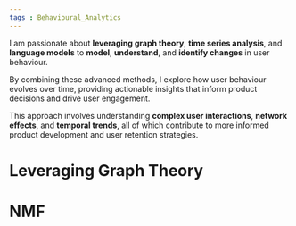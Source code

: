 ```yaml
---
tags : Behavioural_Analytics
---
```


I am passionate about **leveraging graph theory**, **time series analysis**, and **language models** to **model**, **understand**, and **identify changes** in user behaviour. 

By combining these advanced methods, I explore how user behaviour evolves over time, providing actionable insights that inform product decisions and drive user engagement. 

This approach involves understanding **complex user interactions**, **network effects**, and **temporal trends**, all of which contribute to more informed product development and user retention strategies.

# Leveraging Graph Theory

# NMF



